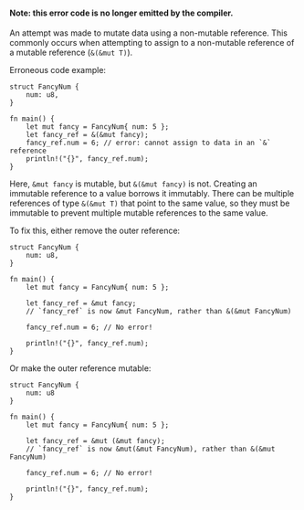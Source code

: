 #### Note: this error code is no longer emitted by the compiler.

An attempt was made to mutate data using a non-mutable reference. This
commonly occurs when attempting to assign to a non-mutable reference of a
mutable reference (`&(&mut T)`).

Erroneous code example:

```compile_fail
struct FancyNum {
    num: u8,
}

fn main() {
    let mut fancy = FancyNum{ num: 5 };
    let fancy_ref = &(&mut fancy);
    fancy_ref.num = 6; // error: cannot assign to data in an `&` reference
    println!("{}", fancy_ref.num);
}
```

Here, `&mut fancy` is mutable, but `&(&mut fancy)` is not. Creating an
immutable reference to a value borrows it immutably. There can be multiple
references of type `&(&mut T)` that point to the same value, so they must be
immutable to prevent multiple mutable references to the same value.

To fix this, either remove the outer reference:

```
struct FancyNum {
    num: u8,
}

fn main() {
    let mut fancy = FancyNum{ num: 5 };

    let fancy_ref = &mut fancy;
    // `fancy_ref` is now &mut FancyNum, rather than &(&mut FancyNum)

    fancy_ref.num = 6; // No error!

    println!("{}", fancy_ref.num);
}
```

Or make the outer reference mutable:

```
struct FancyNum {
    num: u8
}

fn main() {
    let mut fancy = FancyNum{ num: 5 };

    let fancy_ref = &mut (&mut fancy);
    // `fancy_ref` is now &mut(&mut FancyNum), rather than &(&mut FancyNum)

    fancy_ref.num = 6; // No error!

    println!("{}", fancy_ref.num);
}
```
